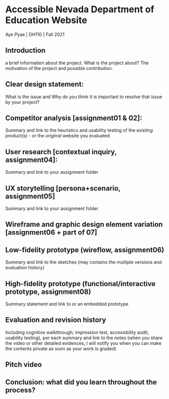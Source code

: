 # Accessible Nevada Department of Education Website
Aye Pyae | DH110 | Fall 2021

## Introduction
a brief information about the project. 
What is the project about? 
The motivation of the project and possible contribution.
## Clear design statement: 
What is the issue and Why do you think it is important to resolve that issue by your project? 
## Competitor analysis [assignment01 & 02]:
Summary and link to the heuristics and usability testing of the *existing* product(s) - or the *original* website you evaluated
## User research [contextual inquiry, assignment04]:
Summary and link to your assignment folder
## UX storytelling [persona+scenario, assignment05]
Summary and link to your assignment folder
## Wireframe and graphic design element variation [assignment06 + part of 07]
## Low-fidelity prototype (wireflow, assignment06)
Summary and link to the sketches (may contains the multiple versions and evaluation history)
## High-fidelity prototype (functional/interactive prototype, assignment08)
Summary statement and link to or an embedded prototype
## Evaluation and revision history 
Including cognitive walkthrough; impression test, accessibility audit, usability testing), per each summary and link to the notes (when you share the video or other detailed evidences, I will notify you when you can make the contents private as soon as your work is graded)
## Pitch video 
## Conclusion: what did you learn throughout the process?
